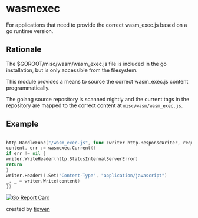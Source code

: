 # wasmexec

For applications that need to provide the correct wasm_exec.js based on a go runtime version.

## Rationale

The $GOROOT/misc/wasm/wasm_exec.js file is included in the go installation, but is only accessible from the
filesystem.

This module provides a means to source the correct wasm_exec.js content programmatically.

The golang source repository is scanned nightly and the current tags in the repository are mapped to the correct content
at `misc/wasm/wasm_exec.js`.

## Example

```go

http.HandleFunc("/wasm_exec.js", func (writer http.ResponseWriter, request *http.Request) {
content, err := wasmexec.Current()
if err != nil {
writer.WriteHeader(http.StatusInternalServerError)
return
}
writer.Header().Set("Content-Type", "application/javascript")
_, _ = writer.Write(content)
})

```

[![Go Report Card](https://goreportcard.com/badge/github.com/mlctrez/wasmexec)](https://goreportcard.com/report/github.com/mlctrez/wasmexec)

created by [tigwen](https://github.com/mlctrez/tigwen)
